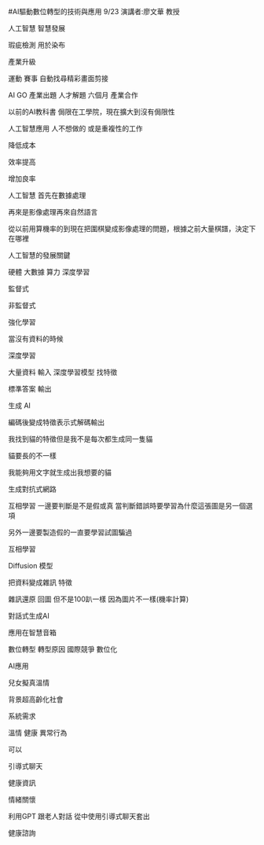 #AI驅動數位轉型的技術與應用
9/23 
演講者:廖文華 教授

人工智慧 智慧發展

瑕疵檢測 用於染布

產業升級

運動 賽事 自動找尋精彩畫面剪接

AI GO 產業出題 人才解題 六個月 產業合作

以前的AI教科書 侷限在工學院，現在擴大到沒有侷限性

人工智慧應用 人不想做的 或是重複性的工作

降低成本

效率提高

增加良率

人工智慧 首先在數據處理

再來是影像處理再來自然語言

從以前用算機率的到現在把圍棋變成影像處理的問題，根據之前大量棋譜，決定下在哪裡

人工智慧的發展關鍵

硬體 大數據 算力 深度學習

監督式

非監督式

強化學習

當沒有資料的時候

深度學習

大量資料 輸入 深度學習模型 找特徵

標準答案 輸出

生成 AI

編碼後變成特徵表示式解碼輸出

我找到貓的特徵但是我不是每次都生成同一隻貓

貓要長的不一樣

我能夠用文字就生成出我想要的貓

生成對抗式網路

互相學習 一邊要判斷是不是假或真 當判斷錯誤時要學習為什麼這張圖是另一個選項

另外一邊要製造假的一直要學習試圖騙過

互相學習

Diffusion 模型

把資料變成雜訊 特徵

雜訊還原 回圖 但不是100趴一樣 因為圖片不一樣(機率計算)

對話式生成AI

應用在智慧音箱

數位轉型
轉型原因 國際競爭 數位化

AI應用

兒女擬真溫情

背景超高齡化社會

系統需求

溫情 健康 異常行為

可以

引導式聊天

健康資訊

情緒關懷 

利用GPT 跟老人對話 從中使用引導式聊天套出

健康諮詢
